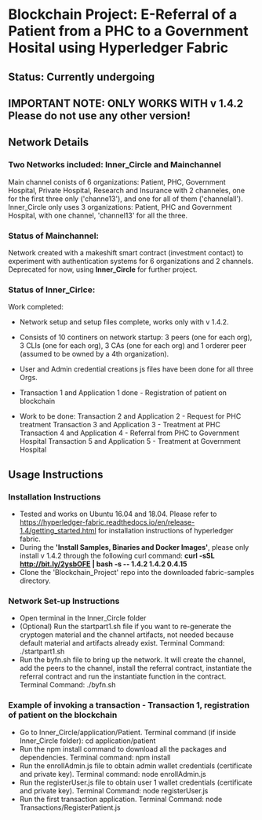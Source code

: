 # Blockchain Project: E-Referral of a Patient from a PHC to a Government Hosital using Hyperledger Fabric<br>


## Status: Currently undergoing<br>
## IMPORTANT NOTE: ONLY WORKS WITH v 1.4.2 Please do not use any other version!<br>

## Network Details
### Two Networks included: Inner_Circle and Mainchannel
Main channel conists of 6 organizations: Patient, PHC, Government Hospital, Private Hospital, Research and Insurance with 2 channeles, one for the first three only ('channe13'), and one for all of them ('channelall').
Inner_Circle only uses 3 organizations: Patient, PHC and Government Hospital, with one channel, 'channel13' for all the three.

### Status of Mainchannel:
Network created with a makeshift smart contract (investment contact) to experiment with authentication systems for 6 organizations and 2 channels. Deprecated for now, using <b>Inner_Circle</b> for further project.

### Status of Inner_Cirlce: 
Work completed:
- Network setup and setup files complete, works only with v 1.4.2.
- Consists of 10 continers on network startup: 3 peers (one for each org), 3 CLIs (one for each org), 3 CAs (one for each org) and 1 orderer peer (assumed to be owned by a 4th organization). 
- User and Admin credential creations js files have been done for all three Orgs.
- Transaction 1 and Application 1 done - Registration of patient on blockchain

- Work to be done:
Transaction 2 and Application 2 - Request for PHC treatment
Transaction 3 and Application 3 - Treatment at PHC
Transaction 4 and Application 4 - Referral from PHC to Government Hospital
Transaction 5 and Application 5 - Treatment at Government Hospital

## Usage Instructions

### Installation Instructions
- Tested and works on Ubuntu 16.04 and 18.04. Please refer to https://hyperledger-fabric.readthedocs.io/en/release-1.4/getting_started.html for installation instructions of hyperledger fabric. 
- During the <b>'Install Samples, Binaries and Docker Images'</b>, please only install v 1.4.2 through the following curl command:
<b>curl -sSL http://bit.ly/2ysbOFE | bash -s -- 1.4.2 1.4.2 0.4.15</b>
- Clone the 'Blockchain_Project' repo into the downloaded fabric-samples directory.

### Network Set-up Instructions
- Open terminal in the Inner_Circle folder
- (Optional) Run the startpart1.sh file if you want to re-generate the cryptogen material and the channel artifacts, not needed because default material and artifacts already exist. Terminal Command: ./startpart1.sh
- Run the byfn.sh file to bring up the network. It will create the channel, add the peers to the channel, install the referral contract, instantiate the referral contract and run the instantiate function in the contract. Terminal Command: ./byfn.sh

### Example of invoking a transaction - Transaction 1, registration of patient on the blockchain
- Go to Inner_Circle/application/Patient. Terminal command (if inside Inner_Circle folder): cd application/patient
- Run the npm install command to download all the packages and dependencies. Terminal command: npm install
- Run the enrollAdmin.js file to obtain admin wallet credentials (certificate and private key). Terminal command: node enrollAdmin.js
- Run the registerUser.js file to obtain user 1 wallet credentials (certificate and private key). Terminal Command: node registerUser.js
- Run the first transaction application. Terminal Command: node Transactions/RegisterPatient.js


